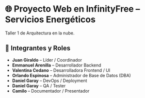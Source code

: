 # 🌐 Proyecto Web en InfinityFree – Servicios Energéticos

Taller 1 de Arquitectura en la nube.

## 👥 Integrantes y Roles
- **Juan Giraldo** – Líder / Coordinador  
- **Emmanuel Arenilla** – Desarrollador Backend  
- **Valentina Cedano** – Desarrolladora Frontend / UI  
- **Orlando Espinosa** – Administrador de Base de Datos (DBA)  
- **Daniel Garay** – DevOps / Deployment  
- **Daniel Garay** – QA / Tester  
- **Camilo** – Documentador / Presentador

